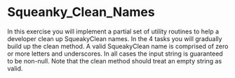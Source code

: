 # Squeanky_Clean_Names
In this exercise you will implement a partial set of utility routines to help a developer clean up SqueakyClean names.  In the 4 tasks you will gradually build up the clean method. A valid SqueakyClean name is comprised of zero or more letters and underscores.  In all cases the input string is guaranteed to be non-null. Note that the clean method should treat an empty string as valid.
